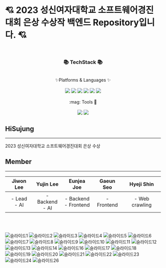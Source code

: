 # :cupid: 2023 성신여자대학교 소프트웨어경진대회 은상 수상작 백엔드 Repository입니다. :cupid:
<br/>
<div align = "center">
  <h3> 📚 TechStack 📚 </h3>
  <br/>
  ✨Platforms & Languages ✨
</div>
<br/>
<div align="center">
  <img src="https://img.shields.io/badge/Java-007396?style=flat&logo=Java&logoColor=white" />
  <img src="https://img.shields.io/badge/SpringBoot-6DB33F?style=flat&logo=SpringBoot&logoColor=white" />
  <img src="https://img.shields.io/badge/SpringSecurity-6DB33F?style=flat&logo=SpringSecurity&logoColor=white" />
  <img src="https://img.shields.io/badge/AmazonAWS-232F3E?style=flat&logo=AmazonAWS&logoColor=white" />
  <img src="https://img.shields.io/badge/MySQL-4479A1?style=flat&logo=MySQL&logoColor=white" />
  <img src="https://img.shields.io/badge/Redis-DC382D?style=flat&logo=MySQL&logoColor=white" />
</div>

<br/>
<div align="center">
:mag: Tools 🔎 
</div>
<br/>
<div align="center">
  <img src="https://img.shields.io/badge/intellijidea-000000?style=flat&logo=intellijidea&logoColor=white" />
  <img src="https://img.shields.io/badge/github-181717?style=flat&logo=github&logoColor=white" />
</div>

## HiSujung 
---
2023 성신여자대학교 소프트웨어경진대회 은상 수상

## Member
---

| **Jiwon Lee** | **Yujin Lee** | **Eunjea Joe** | **Gaeun Seo** | **Hyeji Shin** |
|:-------------:|:-------------:|:---------------:|:-------------:|:--------------:|
| - Lead  <br>- AI  | - Backend  <br>- AI  | - Backend  <br>- Frontend | - Frontend | - Web crawling |


<br>
<br>




![슬라이드1](https://github.com/HiSujung/hisujung-spring-mvc/assets/80439068/dca7c386-58b6-4fa5-a073-c3f438076627)
![슬라이드2](https://github.com/HiSujung/hisujung-spring-mvc/assets/80439068/d7427060-85d0-4e5c-a689-6131e750a7c3)
![슬라이드3](https://github.com/HiSujung/hisujung-spring-mvc/assets/80439068/77f77170-a1f9-43d6-9115-7e7ed3489b1d)
![슬라이드4](https://github.com/HiSujung/hisujung-spring-mvc/assets/80439068/4b8bc31b-5fd4-4dd5-bf7f-b56ceee43d4b)
![슬라이드5](https://github.com/HiSujung/hisujung-spring-mvc/assets/80439068/1747cb02-9bfc-4093-9417-3a222f5ba8ee)
![슬라이드6](https://github.com/HiSujung/hisujung-spring-mvc/assets/80439068/160a767e-6b19-45c2-9633-5800d8d01b46)
![슬라이드7](https://github.com/HiSujung/hisujung-spring-mvc/assets/80439068/9f43f6d9-de6c-45a4-933a-8c80edc5f296)
![슬라이드8](https://github.com/HiSujung/hisujung-spring-mvc/assets/80439068/da746775-3210-436a-9f09-f1c154357bda)
![슬라이드9](https://github.com/HiSujung/hisujung-spring-mvc/assets/80439068/a8495da2-6244-490f-b1c0-2b3d6ac71a60)
![슬라이드10](https://github.com/HiSujung/hisujung-spring-mvc/assets/80439068/a346f9f9-b0f0-4de7-865b-56e26656f88d)
![슬라이드11](https://github.com/HiSujung/hisujung-spring-mvc/assets/80439068/a664e4bc-cecc-4632-a2c5-7eaa15bcf87a)
![슬라이드12](https://github.com/HiSujung/hisujung-spring-mvc/assets/80439068/0c7cc829-cb92-4072-8083-6095e5b7113b)
![슬라이드13](https://github.com/HiSujung/hisujung-spring-mvc/assets/80439068/0841a744-dbd4-4e6f-9e2c-d7cb5b90fb1a)
![슬라이드14](https://github.com/HiSujung/hisujung-spring-mvc/assets/80439068/d8fbfe16-f6ac-4080-8d99-6907ed879b7b)
![슬라이드16](https://github.com/HiSujung/hisujung-spring-mvc/assets/80439068/0b539597-0b98-46da-87e4-84f2cf447ae8)
![슬라이드17](https://github.com/HiSujung/hisujung-spring-mvc/assets/80439068/7b3b30e5-3b78-46c8-b68c-b832f34660ad)
![슬라이드18](https://github.com/HiSujung/hisujung-spring-mvc/assets/80439068/b3f58f4d-9542-4bf1-9695-8bcdbd1635a3)
![슬라이드19](https://github.com/HiSujung/hisujung-spring-mvc/assets/80439068/7770c259-c9a3-4d88-a18b-a7aeefb6e844)
![슬라이드20](https://github.com/HiSujung/hisujung-spring-mvc/assets/80439068/f5588617-5785-49c2-9c9a-5d2be58d589b)
![슬라이드21](https://github.com/HiSujung/hisujung-spring-mvc/assets/80439068/449be33b-35b3-440a-9a95-34fac7329467)
![슬라이드22](https://github.com/HiSujung/hisujung-spring-mvc/assets/80439068/8f2065f9-5408-49db-ab09-4923dff969d5)
![슬라이드23](https://github.com/HiSujung/hisujung-spring-mvc/assets/80439068/34437197-281c-42ff-bec7-a988994bb19b)
![슬라이드24](https://github.com/HiSujung/hisujung-spring-mvc/assets/80439068/1037ea7b-9958-4131-93fd-fdffe12e873a)
![슬라이드26](https://github.com/HiSujung/hisujung-spring-mvc/assets/80439068/647fcc52-2eb6-4ea5-a1e5-cebecf3e2c51)

  
